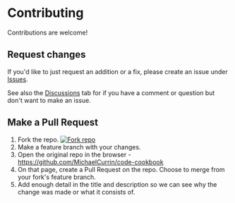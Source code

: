 # Contributing

Contributions are welcome!


## Request changes

If you'd like to just request an addition or a fix, please create an issue under [Issues](https://github.com/MichaelCurrin/code-cookbook/issues).

See also the [Discussions](https://github.com/MichaelCurrin/code-cookbook/discussions) tab for if you have a comment or question but don't want to make an issue.


## Make a Pull Request

1. Fork the repo. [![ Fork repo](https://img.shields.io/badge/Create-Fork-blue?style=for-the-badge&logo=github)](https://github.com/MichaelCurrin/code-cookbook/fork)
2. Make a feature branch with your changes.
3. Open the original repo in the browser - https://github.com/MichaelCurrin/code-cookbook
4. On that page, create a Pull Request on the repo. Choose to merge from your fork's feature branch.
5. Add enough detail in the title and description so we can see why the change was made or what it consists of.
